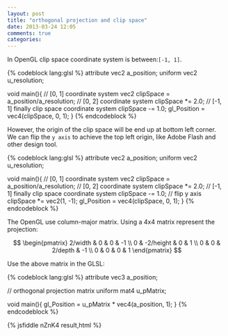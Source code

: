 ```yaml
---
layout: post
title: "orthogonal projection and clip space"
date: 2013-03-24 12:05
comments: true
categories: 
---
```

In OpenGL clip space coordinate system is between:```[-1, 1]```. 

{% codeblock lang:glsl %}
attribute vec2 a_position;
uniform vec2 u_resolution;

void main(){
	// [0, 1] coordinate system
	vec2 clipSpace = a_position/a_resolution;
	// [0, 2] coordinate system
	clipSpace *= 2.0;
	// [-1, 1] finally clip space coordinate system
	clipSpace -= 1.0;
	gl_Position = vec4(clipSpace, 0, 1);
}
{% endcodeblock %}

However, the origin of the clip space will be end up at bottom left corner. We can flip the ```y axis``` to achieve the top left origin, like Adobe Flash and other design tool.

{% codeblock lang:glsl %}
attribute vec2 a_position;
uniform vec2 u_resolution;

void main(){
	// [0, 1] coordinate system
	vec2 clipSpace = a_position/a_resolution;
	// [0, 2] coordinate system
	clipSpace *= 2.0;
	// [-1, 1] finally clip space coordinate system
	clipSpace -= 1.0;
	// flip y axis
	clipSpace *= vec2(1, -1);
	gl_Position = vec4(clipSpace, 0, 1);
}
{% endcodeblock %}

The OpenGL use column-major matrix. Using a 4x4 matrix represent the projection:

$$
\begin{pmatrix}
 2/width & 0 & 0 & -1 \\
 0 & -2/height & 0 & 1 \\
 0 & 0 & 2/depth & -1 \\
 0 & 0 & 0 & 1 
\end{pmatrix}
$$

Use the above matrix in the GLSL:

{% codeblock lang:glsl %}
attribute vec3 a_position;

// orthogonal projection matrix
uniform mat4 u_pMatrix;

void main(){
  gl_Position = u_pMatrix * vec4(a_position, 1);
}
{% endcodeblock %}

{% jsfiddle nZnK4 result,html %}